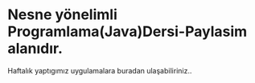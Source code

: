 Nesne yönelimli Programlama(Java)Dersi-Paylasim alanıdır.
============================

Haftalık yaptıgımız uygulamalara buradan ulaşabiliriniz..
